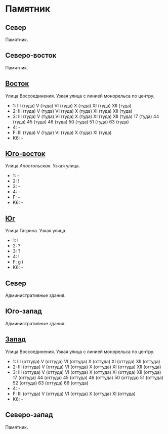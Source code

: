 # Памятник

## Север

Памятник.

## Северо-восток

Памятник.

## [Восток](./515100.md)

Улица Воссоединения.
Узкая улица с линией монорельса по центру.

* 1:    III (туда)      V (туда)        VI (туда)       X (туда)        XI (туда)
        XII (туда)
* 2:    III (туда)      V (туда)        VI (туда)       X (туда)        XI (туда)
        XII (туда)
* 3:    III (туда)      V (туда)        VI (туда)       X (туда)        XI (туда)
        XII (туда)
        17 (туда)       44 (туда)       45 (туда)       46 (туда)       50 (туда)
        51 (туда)       63 (туда)
* 4:    -
* F:    III (туда)      V (туда)        VI (туда)       X (туда)        XI (туда)
* K6:   -

## [Юго-восток](./515115.md)

Улица *Апостольская*.
Узкая улица.

* 1:    -
* 2:    !
* 3:    -
* 4:    -
* F:    -
* K6:   -

## [Юг](./510105.md)

Улица Гагрина.
Узкая улица.

* 1:    !
* 2:    ?
* 3:    ?
* 4:    !
* F:    g   i
* K6:   -

## Север

Административные здания.

## Юго-запад

Административные здания.

## [Запад](./500100.md)

Улица Воссоединения.
Узкая улица с линией монорельса по центру.

* 1:    III (оттуда)    V (оттуда)      VI (оттуда)     X (оттуда)      XI (оттуда)
        XII (оттуда)
* 2:    III (оттуда)    V (оттуда)      VI (оттуда)     X (оттуда)      XI (оттуда)
        XII (оттуда)
* 3:    III (оттуда)    V (оттуда)      VI (оттуда)     X (оттуда)      XI (оттуда)
        XII (оттуда)
        17 (оттуда)     44 (оттуда)     45 (оттуда)     46 (оттуда)     50 (оттуда)
        51 (оттуда)     52 (оттуда)     63 (оттуда)     66 (оттуда)
* 4:    -
* F:    III (оттуда)    V (оттуда)      VI (оттуда)     X (оттуда)      XI (оттуда)
* K6:   -

## Северо-запад

Памятник.
